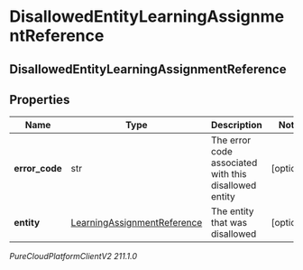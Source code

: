 # DisallowedEntityLearningAssignmentReference

## DisallowedEntityLearningAssignmentReference

## Properties

|Name | Type | Description | Notes|
|------------ | ------------- | ------------- | -------------|
| **error_code** | str | The error code associated with this disallowed entity | [optional] |
| **entity** | [LearningAssignmentReference](LearningAssignmentReference) | The entity that was disallowed | [optional] |



_PureCloudPlatformClientV2 211.1.0_
